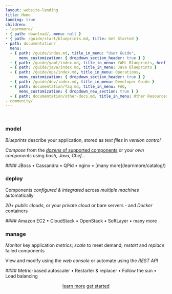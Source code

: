 ```yaml
---
layout: website-landing
title: Home
landing: true
children:
- learnmore/
- { path: download/, menu: null }
- { path: /guide/start/blueprints.md, title: Get Started }
- path: documentation/
  menu:
  - { path: /guide/index.md, title_in_menu: "User Guide", 
      menu_customization: { dropdown_section_header: true } }
  - { path: /guide/yaml/index.md, title_in_menu: YAML Blueprints, href_path: /guide/yaml/creating-yaml.md }
  - { path: /guide/java/index.md, title_in_menu: Java Blueprints }
  - { path: /guide/ops/index.md, title_in_menu: Operations,
      menu_customization: { dropdown_section_header: true } }
  - { path: /guide/dev/index.md, title_in_menu: Developer Guide }
  - { path: documentation/faq.md, title_in_menu: FAQ,
      menu_customization: { dropdown_new_section: true } }
  - { path: documentation/other-docs.md, title_in_menu: Other Resources }
- community/
---
```


<div class="jumbotron">
<div id="apachebrooklynbanner">&nbsp;</div>

<div class="row">
<div class="col-md-4" markdown="1">

### model

*Blueprints* describe your application, stored as *text files* in *version control*

*Compose* from the [*dozens* of supported components](learnmore/catalog/) or your *own components* using *bash, Java, Chef...*

<div class="text-muted" markdown="1">
#### JBoss &bull; Cassandra &bull; QPid &bull; nginx &bull; [many more](learnmore/catalog/)
</div>

</div>
<div class="col-md-4" markdown="1">

### deploy

Components *configured &amp; integrated* across *multiple machines* automatically

*20+ public clouds*, or your *private cloud* or bare servers - and *Docker* containers

<div class="text-muted" markdown="1">
#### Amazon EC2 &bull; CloudStack &bull; OpenStack &bull; SoftLayer &bull; many more
</div>

</div>
<div class="col-md-4" markdown="1">

### manage

*Monitor* key application *metrics*; *scale* to meet demand; *restart* and *replace* failed components

View and modify using the *web console* or automate using the *REST API*

<div class="text-muted" markdown="1">
#### Metric-based autoscaler &bull; Restarter &amp; replacer &bull; Follow the sun &bull; Load balancing 
</div>

</div>
</div><!-- row -->

<div style="text-align: center" markdown="1">

<a class="btn btn-primary btn-lg" role="button" href="learnmore/">learn more</a>
<a class="btn btn-primary btn-lg" role="button" href="quickstart/">get started</a>

</div>

</div><!-- jumbotron -->
